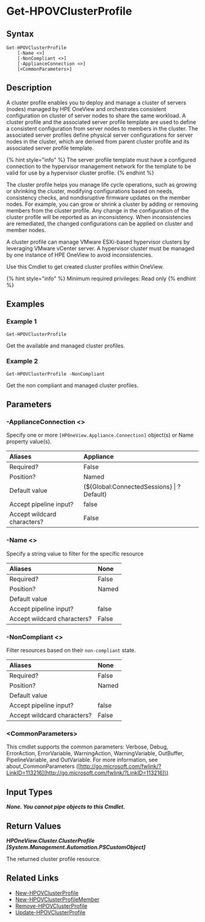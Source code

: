 ﻿---
description: Get a deployed cluster profile.
---

# Get-HPOVClusterProfile

## Syntax

```text
Get-HPOVClusterProfile
    [-Name <>]
    [-NonCompliant <>]
    [-ApplianceConnection <>]
    [<CommonParameters>]
```

## Description

A cluster profile enables you to deploy and manage a cluster of servers (nodes) managed by HPE OneView and orchestrates consistent configuration on cluster of server nodes to share the same workload. A cluster profile and the associated server profile template are used to define a consistent configuration from server nodes to members in the cluster. The associated server profiles define physical server configurations for server nodes in the cluster, which are derived from parent cluster profile and its associated server profile template.

{% hint style="info" %}
The server profile template must have a configured connection to the hypervisor management network for the template to be valid for use by a hypervisor cluster profile.
{% endhint %}


The cluster profile helps you manage life cycle operations, such as growing or shrinking the cluster, modifying configurations based on needs, consistency checks, and nondisruptive firmware updates on the member nodes. For example, you can grow or shrink a cluster by adding or removing members from the cluster profile. Any change in the configuration of the cluster profile will be reported as an inconsistency. When inconsistencies are remediated, the changed configurations can be applied on cluster and member nodes.

A cluster profile can manage VMware ESXi-based hypervisor clusters by leveraging VMware vCenter server. A hypervisor cluster must be managed by one instance of HPE OneView to avoid inconsistencies.

Use this Cmdlet to get created cluster profiles within OneView.

{% hint style="info" %}
Minimum required privileges: Read only
{% endhint %}

## Examples

###  Example 1 

```text
Get-HPOVClusterProfile
```

Get the available and managed cluster profiles.

###  Example 2 

```text
Get-HPOVClusterProfile -NonCompliant
```

Get the non compliant and managed cluster profiles.

## Parameters

### -ApplianceConnection &lt;&gt;

Specify one or more `[HPOneView.Appliance.Connection]` object(s) or Name property value(s).

| Aliases | Appliance |
| :--- | :--- |
| Required? | False |
| Position? | Named |
| Default value | (${Global:ConnectedSessions} &vert; ? Default) |
| Accept pipeline input? | false |
| Accept wildcard characters? | False |

### -Name &lt;&gt;

Specify a string value to filter for the specific resource

| Aliases | None |
| :--- | :--- |
| Required? | False |
| Position? | Named |
| Default value |  |
| Accept pipeline input? | false |
| Accept wildcard characters? | False |

### -NonCompliant &lt;&gt;

Filter resources based on their `non-compliant` state.

| Aliases | None |
| :--- | :--- |
| Required? | False |
| Position? | Named |
| Default value |  |
| Accept pipeline input? | false |
| Accept wildcard characters? | False |

### &lt;CommonParameters&gt;

This cmdlet supports the common parameters: Verbose, Debug, ErrorAction, ErrorVariable, WarningAction, WarningVariable, OutBuffer, PipelineVariable, and OutVariable. For more information, see about\_CommonParameters \([http://go.microsoft.com/fwlink/?LinkID=113216](http://go.microsoft.com/fwlink/?LinkID=113216)\)

## Input Types

_**None.  You cannot pipe objects to this Cmdlet.**_

## Return Values

_**HPOneView.Cluster.ClusterProfile [System.Management.Automation.PSCustomObject]**_

The returned cluster profile resource.

## Related Links

* [New-HPOVClusterProfile](new-hpovclusterprofile.md)
* [New-HPOVClusterProfileMember](new-hpovclusterprofilemember.md)
* [Remove-HPOVClusterProfile](remove-hpovclusterprofile.md)
* [Update-HPOVClusterProfile](update-hpovclusterprofile.md)
